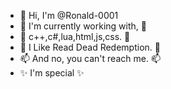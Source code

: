 - 👋 Hi, I'm @Ronald-0001
- 🌱 I'm currently working with, 🌱
- 🌱 c++,c#,lua,html,js,css. 🌱
- 💞️ I Like Read Dead Redemption. 💞️
- 📫 And no, you can't reach me. 📫
- ✨ I'm special ✨
